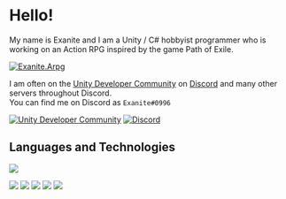 # Hello!

My name is Exanite and I am a Unity / C# hobbyist programmer who is working on an Action RPG inspired by the game Path of Exile.

[![Exanite.Arpg](https://img.shields.io/badge/Exanite-Exanite.Arpg-informational?style=flat&logoColor=white&color=28a745)](https://github.com/Exanite/Exanite.Arpg)

I am often on the [Unity Developer Community](https://discord.gg/bu3bbby) on [Discord](https://discord.com) and many other servers throughout Discord. <br/>
You can find me on Discord as `Exanite#0996`

[![Unity Developer Community](https://img.shields.io/badge/Unity_Developer_Community-informational?style=flat&color=111111)](https://discord.gg/bu3bbby)
[![Discord](https://img.shields.io/badge/Discord-informational?style=flat&logo=discord&logoColor=white&color=7289dA)](https://discord.com)

## Languages and Technologies

![](https://img.shields.io/badge/Language-C%23-informational?style=flat&logo=c-sharp&logoColor=white&color=28a745)

![](https://img.shields.io/badge/Engine-Unity-informational?style=flat&logo=unity&logoColor=white&color=111111)
![](https://img.shields.io/badge/IDE-Visual%20Studio-informational?style=flat&logo=visual-studio&logoColor=white&color=6f42c1)
![](https://img.shields.io/badge/Tool-Git-informational?style=flat&logo=git&logoColor=white&color=f05032)
![](https://img.shields.io/badge/Tool-Github-informational?style=flat&logo=github&logoColor=white&color=111111)
![](https://img.shields.io/badge/OS-Windows-informational?style=flat&logo=windows&logoColor=white&color=0366d6)

<!-- ![](https://github-readme-stats.vercel.app/api/top-langs/?username=Exanite&layout=compact) -->
